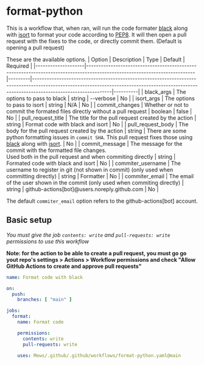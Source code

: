 
# format-python

This is a workflow that, when ran, will run the code formater [black](https://pypi.org/project/black/) along with [isort](https://pypi.org/project/isort/) to format your code according to [PEP8](https://peps.python.org/pep-0008/). It will then open a pull request with the fixes to the code, or directly commit them. (Default is opening a pull request)

These are the available options.
| Option             | Description                                                                                                              | Type    | Default                                                                                                                                                                                    | Required |
|--------------------|--------------------------------------------------------------------------------------------------------------------------|---------|--------------------------------------------------------------------------------------------------------------------------------------------------------------------------------------------|----------|
| black_args         | The options to pass to black                                                                                             | string  | --verbose                                                                                                                                                                                  | No       |
| isort_args         | The options to pass to isort                                                                                             | string  | N/A                                                                                                                                                                                        | No       |
| commit_changes     | Whether or not to commit the formated files directly without a pull request                                              | boolean | false                                                                                                                                                                                      | No       |
| pull_request_title | The title for the pull request created by the action                                                                     | string  | Format code with black and isort                                                                                                                                                           | No       |
| pull_request_body  | The body for the pull request created by the action                                                                      | string  | There are some python formatting issues in `commit SHA`. This pull request fixes those using [black](https://pypi.org/project/black/) along with [isort](https://pypi.org/project/isort/). | No       |
| commit_message     | The message for the commit with the formatted file changes.<br>Used both in the pull request and when commiting directly | string  | Formated code with black and isort                                                                                                                                                         | No       |
| commiter_username  | The username to register in git (not shown in commit) (only used when committing directly)                               | string  | Formatter                                                                                                                                                                                  | No       |
| commiter_email     | The email of the user shown in the commit (only used when commiting directly)                                            | string  | github-actions[bot]@users.noreply.github.com                                                                                                                                               | No       |

The default `commiter_email` option refers to the github-actions[bot] account.

## Basic setup
*You must give the job `contents: write` and `pull-requests: write` permissions to use this workflow*

**Note: for the action to be able to create a pull request, you must go go yout repo's settings > Actions > Workflow permissions and check "Allow GitHub Actions to create and approve pull requests"**

```yml
name: Format code with black

on:
  push:
    branches: [ "main" ]

jobs:
  format:
    name: Format code

    permissions:
      contents: write
      pull-requests: write

    uses: Mews/.github/.github/workflows/format-python.yaml@main
```
